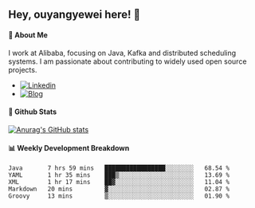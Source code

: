 ## Hey, ouyangyewei here! :wave:

#### :rocket: About Me
I work at Alibaba, focusing on Java, Kafka and distributed scheduling systems. I am passionate about contributing to widely used open source projects.

- [![Linkedin](https://img.shields.io/badge/LinkedIn-ouyangyewei-blue)](https://www.linkedin.com/in/ouyangyewei/)
- [![Blog](https://img.shields.io/badge/Blog-yeweiouyang-orange)](https://blog.csdn.net/yeweiouyang)

#### :star2: Github Stats
[![Anurag's GitHub stats](https://github-readme-stats.vercel.app/api?username=ouyangyewei&show_icons=true&cache_seconds=3600&theme=tokyonight)](https://github.com/anuraghazra/github-readme-stats)

#### :bar_chart: Weekly Development Breakdown
<!--START_SECTION:waka-->
```text
Java       7 hrs 59 mins   █████████████████░░░░░░░░   68.54 % 
YAML       1 hr 35 mins    ███▒░░░░░░░░░░░░░░░░░░░░░   13.69 % 
XML        1 hr 17 mins    ██▓░░░░░░░░░░░░░░░░░░░░░░   11.04 % 
Markdown   20 mins         ▓░░░░░░░░░░░░░░░░░░░░░░░░   02.87 % 
Groovy     13 mins         ▒░░░░░░░░░░░░░░░░░░░░░░░░   01.90 % 
```
<!--END_SECTION:waka-->

